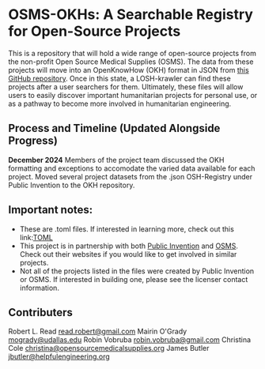 # OSMS-OKHs: A Searchable Registry for Open-Source Projects
This is a repository that will hold a wide range of open-source projects from the non-profit Open Source Medical Supplies (OSMS). The data from these projects will move into an OpenKnowHow (OKH) format in JSON from [this GitHub repository](https://github.com/iop-alliance/OpenKnowHow/blob/master/res/sample_data/okh-TEMPLATE.toml). Once in this state, a LOSH-krawler can find these projects after a user searchers for them. Ultimately, these files will allow users to easily discover important humanitarian projects for personal use, or as a pathway to become more involved in humanitarian engineering.

## Process and Timeline (Updated Alongside Progress)
**December 2024**
Members of the project team discussed the OKH formatting and exceptions to accomodate the varied data available for each project. Moved several project datasets from the .json OSH-Registry under Public Invention to the OKH repository. 

## Important notes:
  * These are .toml files. If interested in learning more, check out this link:[TOML](https://toml.io/en/)
  * This project is in partnership with both [Public Invention](https://www.pubinv.org/volunteer/) and [OSMS](https://opensourcemedicalsupplies.org/). Check out their websites if you would like to get involved in similar projects.
  * Not all of the projects listed in the files were created by Public Invention or OSMS. If interested in building one, please see the licenser contact information.

## Contributers
Robert L. Read <read.robert@gmail.com>
Mairin O'Grady <mogrady@udallas.edu>
Robin Vobruba <robin.vobruba@gmail.com>
Christina Cole <christina@opensourcemedicalsupplies.org>
James Butler <jbutler@helpfulengineering.org>
